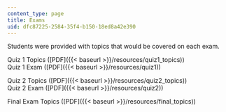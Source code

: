 ```yaml
---
content_type: page
title: Exams
uid: dfc87225-2584-35f4-b150-18ed8a42e390
---
```


Students were provided with topics that would be covered on each exam.

Quiz 1 Topics ([PDF]({{< baseurl >}}/resources/quiz1_topics))  
Quiz 1 Exam ([PDF]({{< baseurl >}}/resources/quiz1))

Quiz 2 Topics ([PDF]({{< baseurl >}}/resources/quiz2_topics))  
Quiz 2 Exam ([PDF]({{< baseurl >}}/resources/quiz2))

Final Exam Topics ([PDF]({{< baseurl >}}/resources/final_topics))